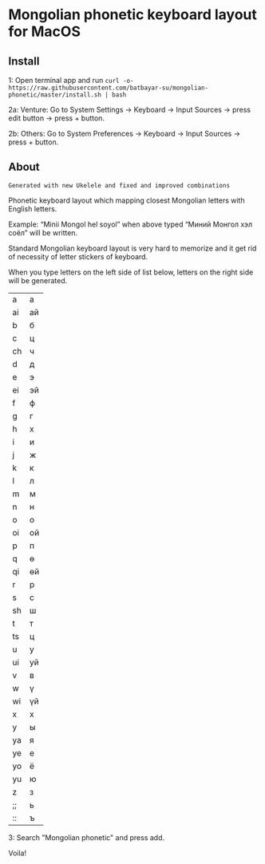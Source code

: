 # Mongolian phonetic keyboard layout for MacOS

## Install
1: Open terminal app and run `curl -o- https://raw.githubusercontent.com/batbayar-su/mongolian-phonetic/master/install.sh | bash`

2a: Venture: Go to System Settings -> Keyboard -> Input Sources -> press edit button -> press + button. 

2b: Others: Go to System Preferences -> Keyboard -> Input Sources -> press + button.

## About

`Generated with new Ukelele and fixed and improved combinations`

Phonetic keyboard layout which mapping closest Mongolian letters with English letters.

Example:
“Minii Mongol hel soyol”
when above typed
“Миний Монгол хэл соёл”
will be written.

Standard Mongolian keyboard layout is very hard to memorize and it get rid of necessity of letter stickers of keyboard.

When you type letters on the left side of list below, letters on the right side will be generated.

| | |
--- | ---
a | а
ai | ай
b | б
c | ц
ch | ч
d | д
e | э
ei | эй
f | ф
g | г
h | х
i | и
j | ж
k | к
l | л
m | м
n | н
o | о
oi | ой
p | п
q | ө
qi | өй
r | р
s | с
sh | ш
t | т
ts | ц
u | у
ui | уй
v | в
w | ү
wi | үй
x | х
y | ы
ya | я
ye | е
yo | ё
yu | ю
z | з
;; | ь
:: | ъ

3: Search "Mongolian phonetic" and press add. 

Voila!
